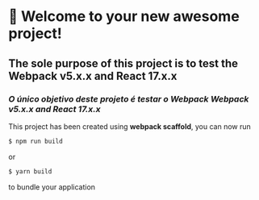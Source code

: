 # 🚀 Welcome to your new awesome project!
## The sole purpose of this project is to test the Webpack v5.x.x and React 17.x.x
### *O único objetivo deste projeto é testar o Webpack Webpack v5.x.x and React 17.x.x*

This project has been created using **webpack scaffold**, you can now run

```sh
$ npm run build
```

or

```sh
$ yarn build
```

to bundle your application
